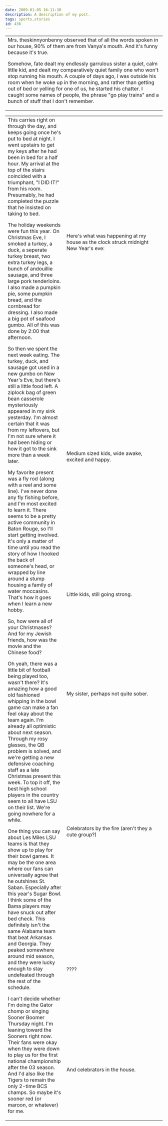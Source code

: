 ```yaml
---
date: 2009-01-05 16:11:30
description: A description of my post.
tags: sports,stories
id: 436
---
```

<table cellspacing><tr><td>Mrs. theskinnyonbenny observed that of all the words spoken in our house, 90% of them are from Vanya's mouth.  And it's funny because it's true.

Somehow, fate dealt my endlessly garrulous sister a quiet, calm little kid, and dealt my comparatively quiet family one who won't stop running his mouth.  A couple of days ago, I was outside his room when he woke up in the morning, and rather than getting out of bed or yelling for one of us, he started his chatter.  I caught some names of people, the phrase "go play trains" and a bunch of stuff that I don't remember.</td></tr></table>
<!--more-->
<table cellpadding= "10" cellspacing="0"><tr><td rowspan="8" valign="top" cellpadding="0">This carries right on through the day, and keeps going once he's put to bed at night.  I went upstairs to get my keys after he had been in bed for a half hour.  My arrival at the top of the stairs coincided with a triumphant, "I DID IT!" from his room.  Presumably, he had completed the puzzle that he insisted on taking to bed.

The holiday weekends were fun this year.  On Christmas Eve, I smoked a turkey, a duck, a seperate turkey breast, two extra turkey legs, a bunch of andouillie sausage, and three large pork tenderloins.  I also made a pumpkin pie, some pumpkin bread, and the cornbread for dressing.  I also made a big pot of seafood gumbo.  All of this was done by 2:00 that afternoon.

So then we spent the next week eating.  The turkey, duck, and sausage got used in a new gumbo on New Year's Eve, but there's still a little food left.  A ziplock bag of green bean casserole mysteriously appeared in my sink yesterday.  I'm almost certain that it was from my leftovers, but I'm not sure where it had been hiding or how it got to the sink more than a week later.

My favorite present was a fly rod (along with a reel and some line).  I've never done any fly fishing before, and I'm most excited to learn it.  There seems to be a pretty active community in Baton Rouge, so I'll start getting involved.  It's only a matter of time until you read the story of how I hooked the back of someone's head, or wrapped by line around a stump housing a family of water moccasins.  That's how it goes when I learn a new hobby.

So, how were all of your Christmases?  And for my Jewish friends, how was the movie and the Chinese food?

Oh yeah, there was a little bit of football being played too, wasn't there?  It's amazing how a good old fashioned whipping in the bowl game can make a fan feel okay about the team again.  I'm already all optimistic about next season.  Through my rosy glasses, the QB problem is solved, and we're getting a new defensive coaching staff as a late Christmas present this week.  To top it off, the best high school players in the country seem to all have LSU on their list.  We're going nowhere for a while.

One thing you can say about Les Miles LSU teams is that they show up to play for their bowl games.  It may be the one area where our fans can universally agree that he outshines St. Saban.  Especially after this year's Sugar Bowl.  I think some of the Bama players may have snuck out after bed check.  This definitely isn't the same Alabama team that beat Arkansas and Georgia.  They peaked somewhere around mid season, and they were lucky enough to stay undefeated through the rest of the schedule.

I can't decide whether I'm doing the Gator chomp or singing Sooner Boomer Thursday night.  I'm leaning toward the Sooners right now.  Their fans were okay when they were down to play us for the first national championship after the 03 season.  And I'd also like the Tigers to remain the only 2-time BCS champs.  So maybe it's sooner red (or maroon, or whatever) for me.</td></tr><tr>
<td class="caption" width="300">Here's what was happening at my house as the clock struck midnight New Year's eve:</td></tr><tr><td class="caption"><img src="/img/newyears2009/IMG_5494.JPG" alt="" /><br />Medium sized kids, wide awake, excited and happy.</TD></tr><tr><TD class="caption"><img src="/img/newyears2009/IMG_5495.JPG" alt="" /><br /> Little kids, still going strong.</TD></tr><tr><TD class="caption"><img src="/img/newyears2009/IMG_5497.JPG" alt="" /><br />My sister, perhaps not quite sober.</TD></tr><tr><TD class="caption"><img src="/img/newyears2009/IMG_5498.JPG" alt="" /><br />Celebrators by the fire (aren't they a cute group?)</TD></tr><tr><TD class="caption"><img src="/img/newyears2009/IMG_5499.JPG" alt="" /><br />????</TD></tr><tr><TD class="caption"><img src="/img/newyears2009/IMG_5496.JPG" alt="" /><br />And celebrators in the house.</TD></TR></TABLE>